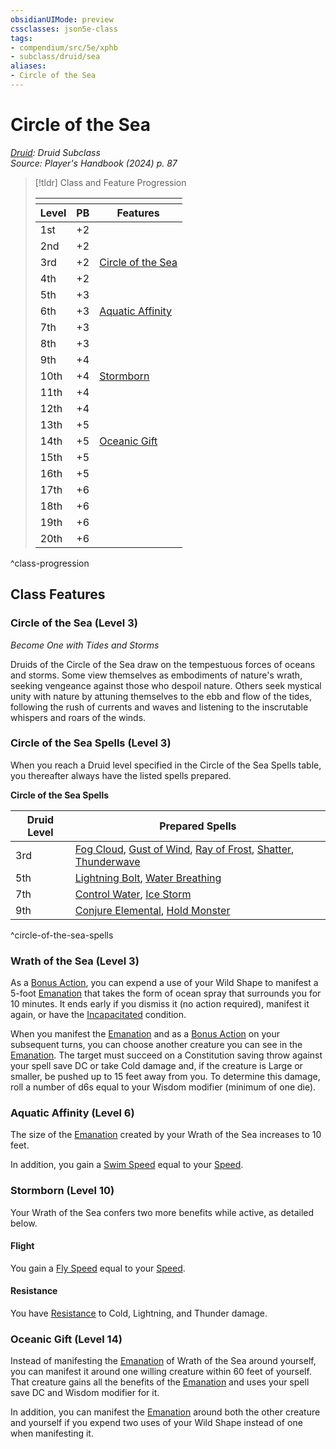 ```yaml
---
obsidianUIMode: preview
cssclasses: json5e-class
tags:
- compendium/src/5e/xphb
- subclass/druid/sea
aliases:
- Circle of the Sea
---
```

# Circle of the Sea
*[Druid](./druid-xphb.md): Druid Subclass*  
*Source: Player's Handbook (2024) p. 87*  

> [!tldr] Class and Feature Progression
> 
> <table class="class-progression">
> <thead>
> <tr><th colspan='3'></th></tr>
> <tr class="class-progression"><th class"level">Level</th><th class"pb">PB</th><th class"feature">Features</th></tr>
> </thead><tbody>
> <tr class="class-progression"><td class"level">1st</td><td class"pb">+2</td><td class"feature"></td></tr>
> <tr class="class-progression"><td class"level">2nd</td><td class"pb">+2</td><td class"feature"></td></tr>
> <tr class="class-progression"><td class"level">3rd</td><td class"pb">+2</td><td class"feature"><a href='#Circle of the Sea (Level 3)' class='internal-link'>Circle of the Sea</a></td></tr>
> <tr class="class-progression"><td class"level">4th</td><td class"pb">+2</td><td class"feature"></td></tr>
> <tr class="class-progression"><td class"level">5th</td><td class"pb">+3</td><td class"feature"></td></tr>
> <tr class="class-progression"><td class"level">6th</td><td class"pb">+3</td><td class"feature"><a href='#Aquatic Affinity (Level 6)' class='internal-link'>Aquatic Affinity</a></td></tr>
> <tr class="class-progression"><td class"level">7th</td><td class"pb">+3</td><td class"feature"></td></tr>
> <tr class="class-progression"><td class"level">8th</td><td class"pb">+3</td><td class"feature"></td></tr>
> <tr class="class-progression"><td class"level">9th</td><td class"pb">+4</td><td class"feature"></td></tr>
> <tr class="class-progression"><td class"level">10th</td><td class"pb">+4</td><td class"feature"><a href='#Stormborn (Level 10)' class='internal-link'>Stormborn</a></td></tr>
> <tr class="class-progression"><td class"level">11th</td><td class"pb">+4</td><td class"feature"></td></tr>
> <tr class="class-progression"><td class"level">12th</td><td class"pb">+4</td><td class"feature"></td></tr>
> <tr class="class-progression"><td class"level">13th</td><td class"pb">+5</td><td class"feature"></td></tr>
> <tr class="class-progression"><td class"level">14th</td><td class"pb">+5</td><td class"feature"><a href='#Oceanic Gift (Level 14)' class='internal-link'>Oceanic Gift</a></td></tr>
> <tr class="class-progression"><td class"level">15th</td><td class"pb">+5</td><td class"feature"></td></tr>
> <tr class="class-progression"><td class"level">16th</td><td class"pb">+5</td><td class"feature"></td></tr>
> <tr class="class-progression"><td class"level">17th</td><td class"pb">+6</td><td class"feature"></td></tr>
> <tr class="class-progression"><td class"level">18th</td><td class"pb">+6</td><td class"feature"></td></tr>
> <tr class="class-progression"><td class"level">19th</td><td class"pb">+6</td><td class"feature"></td></tr>
> <tr class="class-progression"><td class"level">20th</td><td class"pb">+6</td><td class"feature"></td></tr>
> </tbody></table>

^class-progression


## Class Features

### Circle of the Sea (Level 3)

*Become One with Tides and Storms*

Druids of the Circle of the Sea draw on the tempestuous forces of oceans and storms. Some view themselves as embodiments of nature's wrath, seeking vengeance against those who despoil nature. Others seek mystical unity with nature by attuning themselves to the ebb and flow of the tides, following the rush of currents and waves and listening to the inscrutable whispers and roars of the winds.

### Circle of the Sea Spells (Level 3)

When you reach a Druid level specified in the Circle of the Sea Spells table, you thereafter always have the listed spells prepared.

**Circle of the Sea Spells**

| Druid Level | Prepared Spells |
|-------------|-----------------|
| 3rd | [Fog Cloud](/3-Mechanics/CLI/spells/fog-cloud-xphb.md), [Gust of Wind](/3-Mechanics/CLI/spells/gust-of-wind-xphb.md), [Ray of Frost](/3-Mechanics/CLI/spells/ray-of-frost-xphb.md), [Shatter](/3-Mechanics/CLI/spells/shatter-xphb.md), [Thunderwave](/3-Mechanics/CLI/spells/thunderwave-xphb.md) |
| 5th | [Lightning Bolt](/3-Mechanics/CLI/spells/lightning-bolt-xphb.md), [Water Breathing](/3-Mechanics/CLI/spells/water-breathing-xphb.md) |
| 7th | [Control Water](/3-Mechanics/CLI/spells/control-water-xphb.md), [Ice Storm](/3-Mechanics/CLI/spells/ice-storm-xphb.md) |
| 9th | [Conjure Elemental](/3-Mechanics/CLI/spells/conjure-elemental-xphb.md), [Hold Monster](/3-Mechanics/CLI/spells/hold-monster-xphb.md) |
^circle-of-the-sea-spells

### Wrath of the Sea (Level 3)

As a [Bonus Action](/3-Mechanics/CLI/variant-rules/bonus-action-xphb.md), you can expend a use of your Wild Shape to manifest a 5-foot [Emanation](/3-Mechanics/CLI/variant-rules/emanation-area-of-effect-xphb.md) that takes the form of ocean spray that surrounds you for 10 minutes. It ends early if you dismiss it (no action required), manifest it again, or have the [Incapacitated](conditions.md#Incapacitated) condition.

When you manifest the [Emanation](/3-Mechanics/CLI/variant-rules/emanation-area-of-effect-xphb.md) and as a [Bonus Action](/3-Mechanics/CLI/variant-rules/bonus-action-xphb.md) on your subsequent turns, you can choose another creature you can see in the [Emanation](/3-Mechanics/CLI/variant-rules/emanation-area-of-effect-xphb.md). The target must succeed on a Constitution saving throw against your spell save DC or take Cold damage and, if the creature is Large or smaller, be pushed up to 15 feet away from you. To determine this damage, roll a number of d6s equal to your Wisdom modifier (minimum of one die).

### Aquatic Affinity (Level 6)

The size of the [Emanation](/3-Mechanics/CLI/variant-rules/emanation-area-of-effect-xphb.md) created by your Wrath of the Sea increases to 10 feet.

In addition, you gain a [Swim Speed](/3-Mechanics/CLI/variant-rules/swim-speed-xphb.md) equal to your [Speed](/3-Mechanics/CLI/variant-rules/speed-xphb.md).

### Stormborn (Level 10)

Your Wrath of the Sea confers two more benefits while active, as detailed below.

#### Flight

You gain a [Fly Speed](/3-Mechanics/CLI/variant-rules/fly-speed-xphb.md) equal to your [Speed](/3-Mechanics/CLI/variant-rules/speed-xphb.md).

#### Resistance

You have [Resistance](/3-Mechanics/CLI/variant-rules/resistance-xphb.md) to Cold, Lightning, and Thunder damage.

### Oceanic Gift (Level 14)

Instead of manifesting the [Emanation](/3-Mechanics/CLI/variant-rules/emanation-area-of-effect-xphb.md) of Wrath of the Sea around yourself, you can manifest it around one willing creature within 60 feet of yourself. That creature gains all the benefits of the [Emanation](/3-Mechanics/CLI/variant-rules/emanation-area-of-effect-xphb.md) and uses your spell save DC and Wisdom modifier for it.

In addition, you can manifest the [Emanation](/3-Mechanics/CLI/variant-rules/emanation-area-of-effect-xphb.md) around both the other creature and yourself if you expend two uses of your Wild Shape instead of one when manifesting it.
